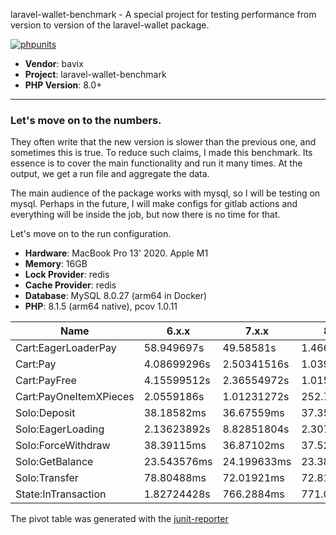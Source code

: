 laravel-wallet-benchmark - A special project for testing performance from version to version of the laravel-wallet package.

[![phpunits](https://github.com/bavix/laravel-wallet-benchmark/actions/workflows/phpunits.yaml/badge.svg)](https://github.com/bavix/laravel-wallet-benchmark/actions/workflows/phpunits.yaml)

* **Vendor**: bavix
* **Project**: laravel-wallet-benchmark
* **PHP Version**: 8.0+

---

### Let's move on to the numbers.

They often write that the new version is slower than the previous one, and sometimes this is true. To reduce such claims, I made this benchmark. Its essence is to cover the main functionality and run it many times. At the output, we get a run file and aggregate the data.

The main audience of the package works with mysql, so I will be testing on mysql. Perhaps in the future, I will make configs for gitlab actions and everything will be inside the job, but now there is no time for that.

Let's move on to the run configuration.

* **Hardware**: MacBook Pro 13' 2020. Apple M1
* **Memory**: 16GB
* **Lock Provider**: redis
* **Cache Provider**: redis
* **Database**: MySQL 8.0.27 (arm64 in Docker)
* **PHP**: 8.1.5 (arm64 native), pcov 1.0.11

|          Name          |    6.x.x    |    7.x.x    |    8.x.x    |    9.x.x    |
|------------------------|-------------|-------------|-------------|-------------|
| Cart:EagerLoaderPay    | 58.949697s  | 49.58581s   | 1.466579s   | 1.032154s   |
| Cart:Pay               | 4.08699296s | 2.50341516s | 1.03995896s | 721.67092ms |
| Cart:PayFree           | 4.15599512s | 2.36554972s | 1.01579044s | 631.9784ms  |
| Cart:PayOneItemXPieces | 2.0559186s  | 1.01231272s | 252.7258ms  | 83.73056ms  |
| Solo:Deposit           | 38.18582ms  | 36.67559ms  | 37.35399ms  | 35.68319ms  |
| Solo:EagerLoading      | 2.13623892s | 8.82851804s | 2.30754092s | 2.14806152s |
| Solo:ForceWithdraw     | 38.39115ms  | 36.87102ms  | 37.52448ms  | 35.47786ms  |
| Solo:GetBalance        | 23.543576ms | 24.199633ms | 23.38236ms  | 23.888203ms |
| Solo:Transfer          | 78.80488ms  | 72.01921ms  | 72.81176ms  | 59.42262ms  |
| State:InTransaction    | 1.82724428s | 766.2884ms  | 771.08604ms | 767.08376ms |

The pivot table was generated with the [junit-reporter](https://github.com/bavix/junit-reporter)
